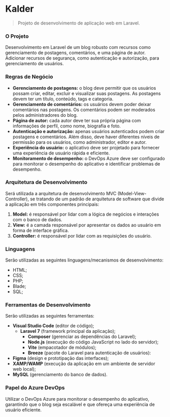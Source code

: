 # Kalder
> Projeto de desenvolvimento de aplicação web em Laravel.

### O Projeto
Desenvolvimento em Laravel de um blog robusto com recursos como gerenciamento de postagens, comentários, e uma página de autor. 
Adicionar recursos de segurança, como autenticação e autorização, para gerenciamento de usuários.

### Regras de Negócio
- **Gerenciamento de postagens:** o blog deve permitir que os usuários possam criar, editar, excluir e visualizar suas postagens. 
As postagens devem ter um título, conteúdo, tags e categoria.
- **Gerenciamento de comentários:** os usuários devem poder deixar comentários nas postagens. Os comentários podem ser moderados pelos administradores do blog.
- **Página de autor:** cada autor deve ter sua própria página com informações de perfil, como nome, biografia e foto.
- **Autenticação e autorização:** apenas usuários autenticados podem criar postagens e comentários. Além disso, deve haver diferentes níveis de permissão para os usuários, como administrador, editor e autor.
- **Experiência do usuário:** o aplicativo deve ser projetado para fornecer uma experiência de usuário rápida e eficiente.
- **Monitoramento de desempenho:** o DevOps Azure deve ser configurado para monitorar o desempenho do aplicativo e identificar problemas de desempenho.

### Arquitetura de Desenvolvimento
Será utilizada a arquitetura de desenvolvimento MVC (Model-View-Controller), se tratando de um padrão de arquitetura de software 
que divide a aplicação em três componentes principais:
1. **Model:** é responsável por lidar com a lógica de negócios e interações com o banco de dados.
2. **View:** é a camada responsável por apresentar os dados ao usuário em forma de interface gráfica.
3. **Controller:** é responsável por lidar com as requisições do usuário.

### Linguagens
Serão utilizadas as seguintes linguagens/mecanismos de desenvolvimento:
- HTML;
- CSS;
- PHP;
- Blade;
- SQL;

### Ferramentas de Desenvolvimento
Serão utilizadas as seguintes ferramentas:
- **Visual Studio Code** (editor de código);
  - **Laravel 7** (framework principal da aplicação);
    - **Composer** (gerenciar as dependências do Laravel);
    - **Node.js** (execução do código JavaScript no lado do servidor);
    - **Vite** (empacotador de módulos);
    - **Breeze** (pacote do Laravel para autenticação de usuários):
- **Figma** (design e prototipação das interfaces);
- **XAMP/WAMP** (execução da aplicação em um ambiente de servidor web local);
- **MySQL** (gerenciamento do banco de dados).

### Papel do Azure DevOps
Utilizar o DevOps Azure para monitorar o desempenho do aplicativo, 
garantindo que o blog seja escalável e que ofereça uma experiência de usuário eficiente.
